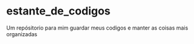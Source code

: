 # estante_de_codigos
Um repósitorio para mim guardar meus codigos e manter as coisas mais organizadas
